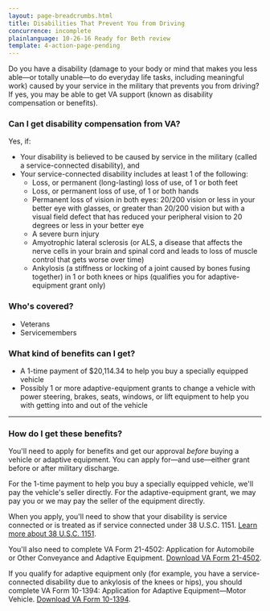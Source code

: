 ```yaml
---
layout: page-breadcrumbs.html
title: Disabilities That Prevent You from Driving
concurrence: incomplete
plainlanguage: 10-26-16 Ready for Beth review
template: 4-action-page-pending
---
```


Do you have a disability (damage to your body or mind that makes you less able—or totally unable—to do everyday life tasks, including meaningful work) caused by your service in the military that prevents you from driving? If yes, you may be able to get VA support (known as disability compensation or benefits). 

<div class="call-out" markdown="1">

### Can I get disability compensation from VA?

Yes, if:

- Your disability is believed to be caused by service in the military (called a service-connected disability), and 
- Your service-connected disability includes at least 1 of the following:
  - Loss, or permanent (long-lasting) loss of use, of 1 or both feet
  - Loss, or permanent loss of use, of 1 or both hands
  - Permanent loss of vision in both eyes: 20/200 vision or less in your better eye with glasses, or greater than 20/200 vision but with a visual field defect that has reduced your peripheral vision to 20 degrees or less in your better eye
  - A severe burn injury
  - Amyotrophic lateral sclerosis (or ALS, a disease that affects the nerve cells in your brain and spinal cord and leads to loss of muscle control that gets worse over time)
  - Ankylosis (a stiffness or locking of a joint caused by bones fusing together) in 1 or both knees or hips (qualifies you for adaptive-equipment grant only)

### Who's covered?

- Veterans
- Servicemembers
</div>

### What kind of benefits can I get?

- A 1-time payment of $20,114.34 to help you buy a specially equipped vehicle
- Possibly 1 or more adaptive-equipment grants to change a vehicle with power steering, brakes, seats, windows, or lift equipment to help you with getting into and out of the vehicle

-----

### How do I get these benefits?

You'll need to apply for benefits and get our approval *before* buying a vehicle or adaptive equipment. You can apply for—and use—either grant before or after military discharge.

For the 1-time payment to help you buy a specially equipped vehicle, we'll pay the vehicle's seller directly. For the adaptive-equipment grant, we may pay you or we may pay the seller of the equipment directly.  

When you apply, you'll need to show that your disability is service connected or is treated as if service connected under 38 U.S.C. 1151. [Learn more about 38 U.S.C. 1151](/disability-benefits/conditions/special-claims/title-38-USC-1151/).

You'll also need to complete VA Form 21-4502: Application for Automobile or Other Conveyance and Adaptive Equipment.
[Download VA Form 21-4502](http://www.vba.va.gov/pubs/forms/VBA-21-4502-ARE.pdf). 

If you qualify for adaptive equipment only (for example, you have a service-connected disability due to ankylosis of the knees or hips), you should complete VA Form 10-1394: Application for Adaptive Equipment—Motor Vehicle.
[Download VA Form 10-1394](http://www.va.gov/vaforms/medical/pdf/10-1394-fill.pdf).
